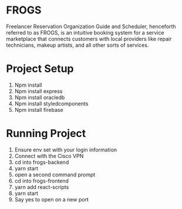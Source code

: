 # FROGS
Freelancer Reservation Organization Guide and Scheduler, henceforth referred to as FROGS, is an intuitive booking system for a service marketplace that connects customers with local providers like repair technicians, makeup artists, and all other sorts of services.


# Project Setup
1. Npm install
2. Npm install express
3. Npm install oracledb
4. Npm install styledcomponents
5. Npm install firebase

# Running Project
1. Ensure env set with your login information
2. Connect with the Cisco VPN
3. cd into frogs-backend
4. yarn start
5. open a second command prompt
6. cd into frogs-frontend
7. yarn add react-scripts
8. yarn start
9. Say yes to open on a new port

